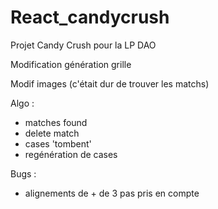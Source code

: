 # React_candycrush
Projet Candy Crush pour la LP DAO

Modification génération grille

Modif images (c'était dur de trouver les matchs)

Algo :
  - matches found
  - delete match
  - cases 'tombent'
  - regénération de cases


Bugs :
- alignements de + de 3 pas pris en compte
